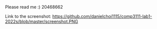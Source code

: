 Please read me :) 
20468662

Link to the screenshot: https://github.com/danielchoi1115/comp3111-lab1-2022s/blob/master/screenshot.PNG